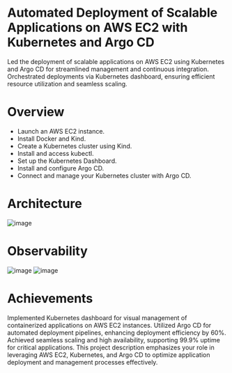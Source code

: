 # Automated Deployment of Scalable Applications on AWS EC2 with Kubernetes and Argo CD
Led the deployment of scalable applications on AWS EC2 using Kubernetes and Argo CD for streamlined management and continuous integration. Orchestrated deployments via Kubernetes dashboard, ensuring efficient resource utilization and seamless scaling.

# Overview
- Launch an AWS EC2 instance.
- Install Docker and Kind.
- Create a Kubernetes cluster using Kind.
- Install and access kubectl.
- Set up the Kubernetes Dashboard.
- Install and configure Argo CD.
- Connect and manage your Kubernetes cluster with Argo CD.

# Architecture
  ![image](https://github.com/user-attachments/assets/4f4913f0-abb4-497d-b529-4c0ad41c307d)

# Observability
![image](https://github.com/user-attachments/assets/7e744b3f-8913-4f34-8292-4dbda1360450)
![image](https://github.com/user-attachments/assets/59527fe0-3503-45bf-b903-a740be0268b6)

# Achievements
Implemented Kubernetes dashboard for visual management of containerized applications on AWS EC2 instances. Utilized Argo CD for automated deployment pipelines, enhancing deployment efficiency by 60%. Achieved seamless scaling and high availability, supporting 99.9% uptime for critical applications. This project description emphasizes your role in leveraging AWS EC2, Kubernetes, and Argo CD to optimize application deployment and management processes effectively.
  
